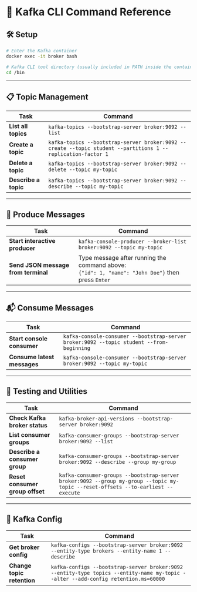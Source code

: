# 🧰 Kafka CLI Command Reference

## 🛠️ Setup

```bash
# Enter the Kafka container
docker exec -it broker bash

# Kafka CLI tool directory (usually included in PATH inside the container)
cd /bin
```

---

## 📋 Topic Management

| Task                          | Command |
|------------------------------|---------|
| **List all topics**          | `kafka-topics --bootstrap-server broker:9092 --list` |
| **Create a topic**           | `kafka-topics --bootstrap-server broker:9092 --create --topic student --partitions 1 --replication-factor 1` |
| **Delete a topic**           | `kafka-topics --bootstrap-server broker:9092 --delete --topic my-topic` |
| **Describe a topic**         | `kafka-topics --bootstrap-server broker:9092 --describe --topic my-topic` |

---

## 📨 Produce Messages

| Task                          | Command |
|------------------------------|---------|
| **Start interactive producer** | `kafka-console-producer --broker-list broker:9092 --topic my-topic` |
| **Send JSON message from terminal** | Type message after running the command above:<br>`{"id": 1, "name": "John Doe"}` then press `Enter` |

---

## 📬 Consume Messages

| Task                          | Command |
|------------------------------|---------|
| **Start console consumer**   | `kafka-console-consumer --bootstrap-server broker:9092 --topic student --from-beginning` |
| **Consume latest messages**  | `kafka-console-consumer --bootstrap-server broker:9092 --topic my-topic` |

---

## 🧪 Testing and Utilities

| Task                          | Command |
|------------------------------|---------|
| **Check Kafka broker status**| `kafka-broker-api-versions --bootstrap-server broker:9092` |
| **List consumer groups**     | `kafka-consumer-groups --bootstrap-server broker:9092 --list` |
| **Describe a consumer group**| `kafka-consumer-groups --bootstrap-server broker:9092 --describe --group my-group` |
| **Reset consumer group offset** | `kafka-consumer-groups --bootstrap-server broker:9092 --group my-group --topic my-topic --reset-offsets --to-earliest --execute` |

---

## 🔄 Kafka Config

| Task                          | Command |
|------------------------------|---------|
| **Get broker config**        | `kafka-configs --bootstrap-server broker:9092 --entity-type brokers --entity-name 1 --describe` |
| **Change topic retention**   | `kafka-configs --bootstrap-server broker:9092 --entity-type topics --entity-name my-topic --alter --add-config retention.ms=60000` |